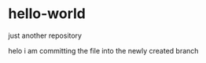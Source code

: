 # hello-world
just another repository


helo i am committing the file into the newly created branch
